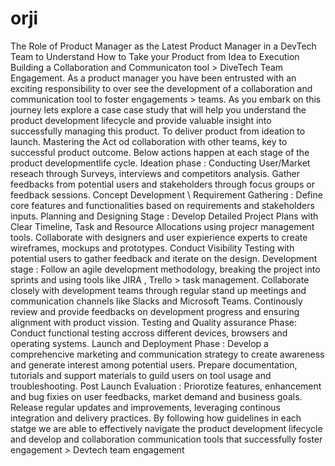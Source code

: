 # orji
The Role of Product Manager as the Latest Product Manager in a DevTech Team to Understand How to Take your Product from Idea to Execution
Building a Collaboration and Communicaton tool > DiveTech Team Engagement.
As a product manager you have been entrusted with an exciting responsibility to over see the development of a collaboration and communication tool to foster engagements > teams.
As you embark on this journey lets explore a case case study that will help you understand the product development lifecycle and provide valuable insight into successfully managing this product.
To deliver product from ideation to launch.
Mastering the Act od collaboration with other teams, key to successful product outcome.
Below actions happen at each stage of the product developmentlife cycle.
Ideation phase : Conducting User/Market reseach through Surveys, interviews and competitors analysis.
Gather feedbacks from potential users and stakeholders through focus groups or feedback sessions.
Concept Development \ Requirement Gathering : Define core features and functionalities based on requirements and stakeholders inputs.
Planning and Designing Stage : Develop Detailed Project Plans with Clear Timeline, Task and Resource Allocations using projecr management tools.
Collaborate with designers and user expierience experts to create wireframes, mockups and prototypes.
Conduct Visibility Testing with potential users to gather feedback and iterate on the design.
Development stage : Follow an agile development methodology, breaking the project into sprints and using tools like JIRA , Trello > task management.
Collaborate closely with development teams through regular stand up meetings and communication channels like Slacks and Microsoft Teams.
Continously review and provide feedbacks on development progress and ensuring alignment with product vission.
Testing and Quality assurance Phase: Conduct functional testing accross different devices, browsers and operating systems.
Launch and Deployment Phase : Develop a comprehencive marketing and communication strategy to create awareness and generate interest among potential users.
Prepare documentation, tutorials and support materials to guild users on tool usage and troubleshooting.
Post Launch Evaluation : Priorotize features, enhancement and bug fixies on user feedbacks, market demand and business goals.
Release regular updates and improvements, leveraging continous integration and delivery practices. 
By following how guidelines in each statge we are able to effectively navigate the product development lifecycle and develop and collaboration communication tools that successfully foster engagement > Devtech team engagement
